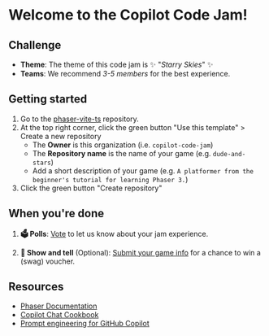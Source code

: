 # Welcome to the Copilot Code Jam! 

## Challenge

* **Theme**: The theme of this code jam is ✨ "*Starry Skies*" ✨
* **Teams**: We recommend *3-5 members* for the best experience.

## Getting started

1. Go to the [phaser-vite-ts](https://github.com/copilot-code-jam/phaser-vite-ts) repository.
2. At the top right corner, click the green button "Use this template" > Create a new repository
    - The **Owner** is this organization (i.e. `copilot-code-jam`)
    - The **Repository name** is the name of your game (e.g. `dude-and-stars`)
    - Add a short description of your game (e.g. `A platformer from the beginner's tutorial for learning Phaser 3.`)
3. Click the green button "Create repository"

## When you're done

1. **🗳️  Polls**: [Vote](https://github.com/copilot-code-jam/.github/discussions/categories/polls) to let us know about your jam experience.

2. **🙌  Show and tell** (Optional): [Submit your game info](https://github.com/copilot-code-jam/.github/discussions/categories/show-and-tell) for a chance to win a (swag) voucher.

## Resources

* [Phaser Documentation](https://docs.phaser.io/)
* [Copilot Chat Cookbook](https://docs.github.com/en/enterprise-cloud@latest/copilot/example-prompts-for-github-copilot-chat)
* [Prompt engineering for GitHub Copilot](https://docs.github.com/en/copilot/using-github-copilot/prompt-engineering-for-github-copilot)
